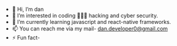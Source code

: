 - 👋 Hi, I’m dan
- 👀 I’m interested in coding 👨🏻‍💻 hacking and cyber security. 
- 🌱 I’m currently learning javascript and react-native frameworks.
- 📫 You can reach me via my mail- dan.developer0@gmail.com
- ⚡ Fun fact-

<!---
dan-coder0/dan-coder0 is a ✨ special ✨ repository because its `README.md` (this file) appears on your GitHub profile.
You can click the Preview link to take a look at your changes.
--->
